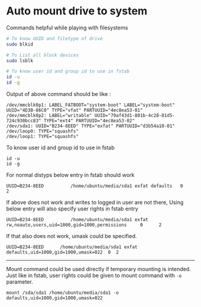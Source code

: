 # Auto mount drive to system

Commands helpful while playing with filesystems
```bash
# To know UUID and filetype of drive
sudo blkid 

# To List all block devices
sudo lsblk

# To know user id and group id to use in fstab
id -u
id -g
```



Output of above command should be like :

```
/dev/mmcblk0p1: LABEL_FATBOOT="system-boot" LABEL="system-boot" UUID="4D3B-86C0" TYPE="vfat" PARTUUID="4ec8ea53-01"
/dev/mmcblk0p2: LABEL="writable" UUID="79af43d1-801b-4c28-81d5-724c930bcc83" TYPE="ext4" PARTUUID="4ec8ea53-02"
/dev/sda1: UUID="B234-8EED" TYPE="exfat" PARTUUID="d3b54a10-01"
/dev/loop0: TYPE="squashfs"
/dev/loop1: TYPE="squashfs"
```


To know user id and group id to use in fstab

```
id -u
id -g
```


For normal distyps below entry in fstab should work

```
UUID=B234-8EED          /home/ubuntu/media/sda1 exfat defaults   0      2
```


If above does not work and writes to logged in user are not there, Using below entry will also specify user rights in fstab entry
```
UUID=B234-8EED          /home/ubuntu/media/sda1 exfat  rw,noauto,users,uid=1000,gid=1000,permissions     0      2
```

If that also does not work, umask could be specified.
```
UUID=B234-8EED		/home/ubuntu/media/sda1	exfat  defaults,uid=1000,gid=1000,umask=022	 0 	2
```


---
Mount command could be used directly if temporary mounting is intended. Just like in fstab, user rights could be given to mount command with `-o` parameter.
```
mount /sda/sda1 /home/ubuntu/media/sda1 -o defaults,uid=1000,gid=1000,umask=022
```

